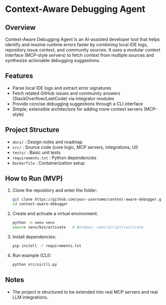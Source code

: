 # Context-Aware Debugging Agent

## Overview
Context-Aware Debugging Agent is an AI-assisted developer tool that helps identify and resolve runtime errors faster by combining local IDE logs, repository issue context, and community sources. It uses a modular context interface (MCP-style servers) to fetch context from multiple sources and synthesize actionable debugging suggestions.

## Features
- Parse local IDE logs and extract error signatures
- Fetch related GitHub issues and community answers (StackOverflow/LeetCode) via integrator modules
- Provide concise debugging suggestions through a CLI interface
- Simple, extensible architecture for adding more context servers (MCP-style)

## Project Structure
- `docs/` : Design notes and roadmap
- `src/` : Source code (core logic, MCP servers, integrations, UI)
- `tests/` : Basic unit tests
- `requirements.txt` : Python dependencies
- `Dockerfile` : Containerization setup

## How to Run (MVP)
1. Clone the repository and enter the folder:
   ```bash
   git clone https://github.com/your-username/context-aware-debugger.git
   cd context-aware-debugger
   ```
2. Create and activate a virtual environment:
   ```bash
   python -m venv venv
   source venv/bin/activate   # Windows: venv\Scripts\activate
   ```
3. Install dependencies:
   ```bash
   pip install -r requirements.txt
   ```
4. Run example (CLI):
   ```bash
   python src/ui/cli.py
   ```

## Notes

- The project is structured to be extended into real MCP servers and real LLM integrations.
